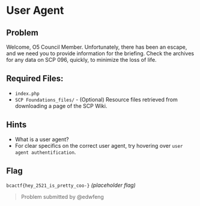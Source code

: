 # User Agent
## Problem
Welcome, O5 Council Member.
Unfortunately, there has been an escape, and we need you to provide information for the briefing.
Check the archives for any data on SCP 096, quickly, to minimize the loss of life.

## Required Files:
* `index.php`
* `SCP Foundations_files/` - (Optional) Resource files retrieved from downloading a page of the SCP Wiki.

## Hints
* What is a user agent?
* For clear specifics on the correct user agent, try hovering over `user agent authentification`.

## Flag
`bcactf{hey_2521_is_pretty_coo-}` *(placeholder flag)*

> Problem submitted by @edwfeng
